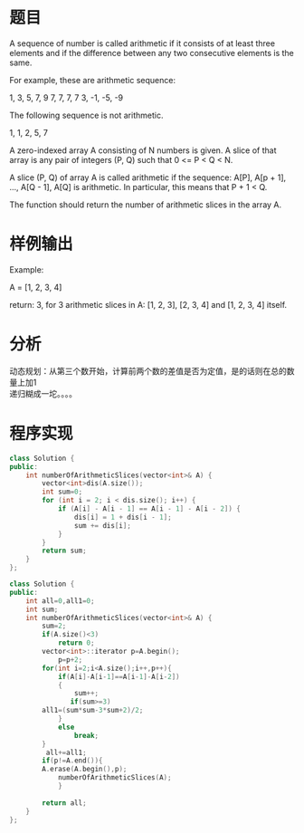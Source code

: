 # 题目
A sequence of number is called arithmetic if it consists of at least three elements and if the difference between any two consecutive elements is the same.

For example, these are arithmetic sequence:

1, 3, 5, 7, 9
7, 7, 7, 7
3, -1, -5, -9

The following sequence is not arithmetic.

1, 1, 2, 5, 7


A zero-indexed array A consisting of N numbers is given. A slice of that array is any pair of integers (P, Q) such that 0 <= P < Q < N.

A slice (P, Q) of array A is called arithmetic if the sequence:
A[P], A[p + 1], ..., A[Q - 1], A[Q] is arithmetic. In particular, this means that P + 1 < Q.

The function should return the number of arithmetic slices in the array A.
# 样例输出
Example:

A = [1, 2, 3, 4]

return: 3, for 3 arithmetic slices in A: [1, 2, 3], [2, 3, 4] and [1, 2, 3, 4] itself.
# 分析
动态规划：从第三个数开始，计算前两个数的差值是否为定值，是的话则在总的数量上加1\
递归糊成一坨。。。。
# 程序实现
```cpp
class Solution {
public:
    int numberOfArithmeticSlices(vector<int>& A) {
        vector<int>dis(A.size());
        int sum=0;
        for (int i = 2; i < dis.size(); i++) {
            if (A[i] - A[i - 1] == A[i - 1] - A[i - 2]) {
                dis[i] = 1 + dis[i - 1];
                sum += dis[i];
            }
        }
        return sum;
    }
};
```
```cpp
class Solution {
public:
    int all=0,all1=0;
    int sum;
    int numberOfArithmeticSlices(vector<int>& A) {
        sum=2;
        if(A.size()<3)
            return 0;
        vector<int>::iterator p=A.begin();
            p=p+2;
        for(int i=2;i<A.size();i++,p++){
            if(A[i]-A[i-1]==A[i-1]-A[i-2])
            {
                sum++;
               if(sum>=3)
        all1=(sum*sum-3*sum+2)/2;
            }
            else 
                break;
        }
         all+=all1;
        if(p!=A.end()){
        A.erase(A.begin(),p);
            numberOfArithmeticSlices(A);
            }
        
        return all;
    }
};
```
